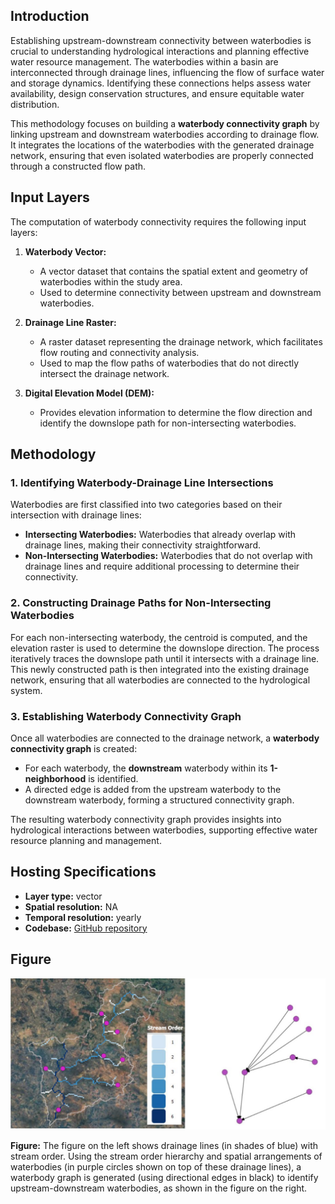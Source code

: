## Introduction  
Establishing upstream-downstream connectivity between waterbodies is crucial to understanding hydrological interactions and planning effective water resource management. The waterbodies within a basin are interconnected through drainage lines, influencing the flow of surface water and storage dynamics. Identifying these connections helps assess water availability, design conservation structures, and ensure equitable water distribution.  

This methodology focuses on building a **waterbody connectivity graph** by linking upstream and downstream waterbodies according to drainage flow. It integrates the locations of the waterbodies with the generated drainage network, ensuring that even isolated waterbodies are properly connected through a constructed flow path.  

## Input Layers  
The computation of waterbody connectivity requires the following input layers:  

1. **Waterbody Vector:**  
   - A vector dataset that contains the spatial extent and geometry of waterbodies within the study area.  
   - Used to determine connectivity between upstream and downstream waterbodies.  

2. **Drainage Line Raster:**  
   - A raster dataset representing the drainage network, which facilitates flow routing and connectivity analysis.  
   - Used to map the flow paths of waterbodies that do not directly intersect the drainage network.  

3. **Digital Elevation Model (DEM):**  
   - Provides elevation information to determine the flow direction and identify the downslope path for non-intersecting waterbodies.  

## Methodology  

### **1. Identifying Waterbody-Drainage Line Intersections**  
Waterbodies are first classified into two categories based on their intersection with drainage lines:  
- **Intersecting Waterbodies:** Waterbodies that already overlap with drainage lines, making their connectivity straightforward.  
- **Non-Intersecting Waterbodies:** Waterbodies that do not overlap with drainage lines and require additional processing to determine their connectivity.  

### **2. Constructing Drainage Paths for Non-Intersecting Waterbodies**  
For each non-intersecting waterbody, the centroid is computed, and the elevation raster is used to determine the downslope direction. The process iteratively traces the downslope path until it intersects with a drainage line. This newly constructed path is then integrated into the existing drainage network, ensuring that all waterbodies are connected to the hydrological system.  

### **3. Establishing Waterbody Connectivity Graph**  
Once all waterbodies are connected to the drainage network, a **waterbody connectivity graph** is created:  
- For each waterbody, the **downstream** waterbody within its **1-neighborhood** is identified.  
- A directed edge is added from the upstream waterbody to the downstream waterbody, forming a structured connectivity graph.  

The resulting waterbody connectivity graph provides insights into hydrological interactions between waterbodies, supporting effective water resource planning and management.  

## Hosting Specifications  
- **Layer type:** vector  
- **Spatial resolution:** NA  
- **Temporal resolution:** yearly  
- **Codebase:** [GitHub repository](https://github.com/ankit-cse4/MTP-ICTD/tree/main/Hydrological_Datasets/Site%20level/Waterbody%20connectivity)  

## Figure  
![Waterbody Network](Sample_output/waterbodyNetwork.png)  

**Figure:** The figure on the left shows drainage lines (in shades of blue) with stream order. Using the stream order hierarchy and spatial arrangements of waterbodies (in purple circles shown on top of these drainage lines), a waterbody graph is generated (using directional edges in black) to identify upstream-downstream waterbodies, as shown in the figure on the right.  
